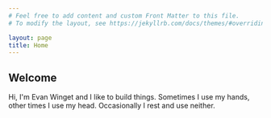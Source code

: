 ```yaml
---
# Feel free to add content and custom Front Matter to this file.
# To modify the layout, see https://jekyllrb.com/docs/themes/#overriding-theme-defaults

layout: page
title: Home
---
```


## Welcome

Hi, I'm Evan Winget and I like to build things. Sometimes I use my hands, other times I use my head. Occasionally I rest and use neither.

